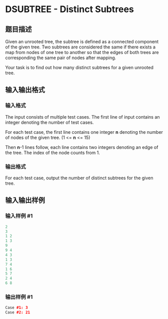 # DSUBTREE - Distinct Subtrees

## 题目描述

Given an unrooted tree, the subtree is defined as a connected component of the given tree. Two subtrees are considered the same if there exists a map from nodes of one tree to another so that the edges of both trees are corresponding the same pair of nodes after mapping.

Your task is to find out how many distinct subtrees for a given unrooted tree.

## 输入输出格式

### 输入格式

The input consists of multiple test cases. The first line of input contains an integer denoting the number of test cases.

For each test case, the first line contains one integer **n** denoting the number of nodes of the given tree. (1 <= **n** <= 15)

Then **n**-1 lines follow, each line contains two integers denoting an edge of the tree. The index of the node counts from 1.

### 输出格式

For each test case, output the number of distinct subtrees for the given tree.

## 输入输出样例

### 输入样例 #1

```cpp
2
3
1 2
1 3
9
9 4
4 3
1 3
7 4
1 6
5 7
2 4
6 8
```


### 输出样例 #1

```cpp
Case #1: 3
Case #2: 21
```


